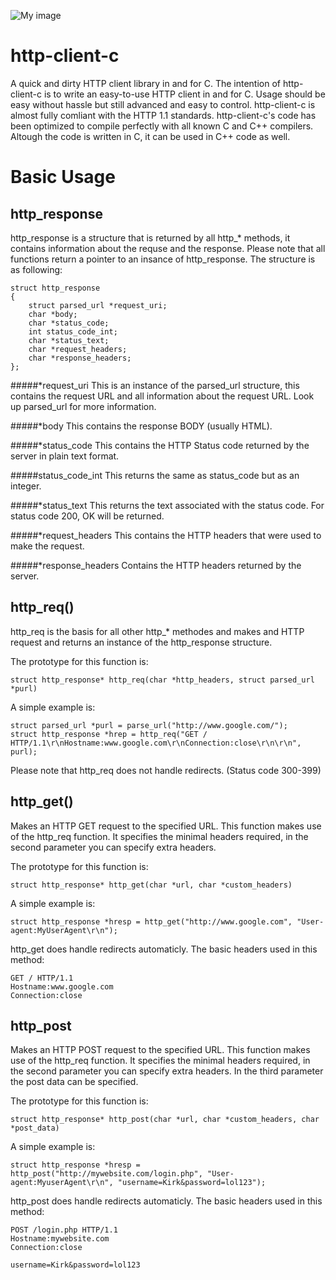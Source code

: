 ![My image](http://i.imgur.com/bYam0RK.png)

http-client-c
=============

A quick and dirty HTTP client library in and for C. The intention of http-client-c is to write an easy-to-use HTTP client in and for C.
Usage should be easy without hassle but still advanced and easy to control. http-client-c is almost fully comliant with the HTTP 1.1 standards.
http-client-c's code has been optimized to compile perfectly with all known C and C++ compilers. Altough the code is written
in C, it can be used in C++ code as well.

Basic Usage
===============
http_response 
-------------
http_response is a structure that is returned by all http_* methods, it contains information about the requse and the response.
Please note that all functions return a pointer to an insance of http_response. The structure is as following:

	struct http_response
	{
		struct parsed_url *request_uri;
		char *body;
		char *status_code;
		int status_code_int;
		char *status_text;
		char *request_headers;
		char *response_headers;
	};
	
#####*request_uri
This is an instance of the parsed_url structure, this contains the request URL and all information about the request
URL. Look up parsed_url for more information.

#####*body
This contains the response BODY (usually HTML).

#####*status_code
This contains the HTTP Status code returned by the server in plain text format.

#####status_code_int
This returns the same as status_code but as an integer.

#####*status_text
This returns the text associated with the status code. For status code 200, OK will be returned.

#####*request_headers
This contains the HTTP headers that were used to make the request.

#####*response_headers
Contains the HTTP headers returned by the server.

http_req()
-------------
http_req is the basis for all other http_* methodes and makes and HTTP request and returns an instance of the http_response structure.

The prototype for this function is:

	struct http_response* http_req(char *http_headers, struct parsed_url *purl)
	
A simple example is:
	
	struct parsed_url *purl = parse_url("http://www.google.com/");
	struct http_response *hrep = http_req("GET / HTTP/1.1\r\nHostname:www.google.com\r\nConnection:close\r\n\r\n", purl);

Please note that http_req does not handle redirects. (Status code 300-399)

http_get()
-------------
Makes an HTTP GET request to the specified URL. This function makes use of the http_req function. It specifies
the minimal headers required, in the second parameter you can specify extra headers.

The prototype for this function is:

	struct http_response* http_get(char *url, char *custom_headers)
	
A simple example is:

	struct http_response *hresp = http_get("http://www.google.com", "User-agent:MyUserAgent\r\n");
	
http_get does handle redirects automaticly. The basic headers used in this method:

	GET / HTTP/1.1
	Hostname:www.google.com
	Connection:close
	
http_post
------------
Makes an HTTP POST request to the specified URL. This function makes use of the http_req function. It specifies
the minimal headers required, in the second parameter you can specify extra headers. In the third parameter
the post data can be specified.

The prototype for this function is:

	struct http_response* http_post(char *url, char *custom_headers, char *post_data)
	
A simple example is:

	struct http_response *hresp = http_post("http://mywebsite.com/login.php", "User-agent:MyuserAgent\r\n", "username=Kirk&password=lol123");
	
http_post does handle redirects automaticly. The basic headers used in this method:

	POST /login.php HTTP/1.1
	Hostname:mywebsite.com
	Connection:close
	
	username=Kirk&password=lol123
	

